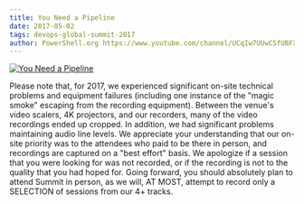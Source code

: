 ```yaml
---
title: You Need a Pipeline
date: 2017-05-02
tags: devops-global-summit-2017
author: PowerShell.org https://www.youtube.com/channel/UCqIw7UUwC5fUBFXYX68aMrQ
---
```


[![You Need a Pipeline](https://i4.ytimg.com/vi/_u62ulfi_fA/hqdefault.jpg "You Need a Pipeline")](https://www.youtube.com/watch?v=_u62ulfi_fA)

Please note that, for 2017, we experienced significant on-site technical problems and equipment failures (including one instance of the "magic smoke" escaping from the recording equipment). Between the venue's video scalers, 4K projectors, and our recorders, many of the video recordings ended up cropped. In addition, we had significant problems maintaining audio line levels. We appreciate your understanding that our on-site priority was to the attendees who paid to be there in person, and recordings are captured on a "best effort" basis. We apologize if a session that you were looking for was not recorded, or if the recording is not to the quality that you had hoped for. Going forward, you should absolutely plan to attend Summit in person, as we will, AT MOST, attempt to record only a SELECTION of sessions from our 4+ tracks.
